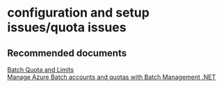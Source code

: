 <properties
	pageTitle="configuration and setup issues/quota issues"
	description="configuration and setup issues/quota issues"
	service="microsoft.batch"
	resource="batchaccounts"
	authors="aashu"
	displayOrder=""
	selfHelpType="generic"
	supportTopicIds="32392795"
	resourceTags=""
	productPesIds="15614"
	cloudEnvironments="MoonCake"
/>

# configuration and setup issues/quota issues

## **Recommended documents**
[Batch Quota and Limits](https://docs.azure.cn/batch/batch-quota-limit)<br>
[Manage Azure Batch accounts and quotas with Batch Management .NET](https://docs.azure.cn/batch/batch-management-dotnet)
